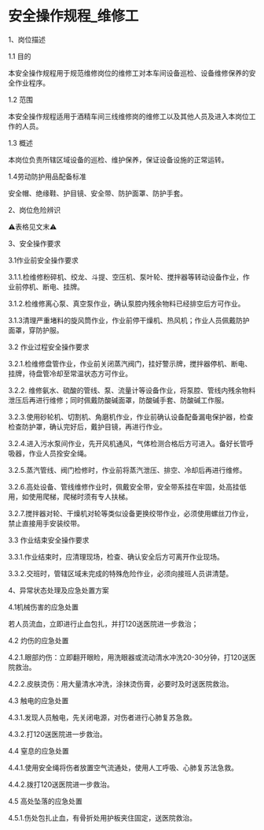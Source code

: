 # 安全操作规程_维修工

1、岗位描述

1.1 目的

本安全操作规程用于规范维修岗位的维修工对本车间设备巡检、设备维修保养的安全作业程序。

1.2 范围

本安全操作规程适用于酒精车间三线维修岗的维修工以及其他人员及进入本岗位工作的人员。

1.3 概述

本岗位负责所辖区域设备的巡检、维护保养，保证设备设施的正常运转。

1.4劳动防护用品配备标准

安全帽、绝缘鞋、护目镜、安全带、防护面罩、防护手套。

2、岗位危险辨识

⚠️表格见文末⚠️

3、安全操作要求

3.1作业前安全操作要求

3.1.1.检维修粉碎机、绞龙、斗提、空压机、泵叶轮、搅拌器等转动设备作业，作业前停机、断电、挂牌。

3.1.2.检维修离心泵、真空泵作业，确认泵腔内残余物料已经排空后方可作业。

3.1.3清理严重堵料的旋风筒作业，作业前停干燥机、热风机；作业人员佩戴防护面罩，穿防护服。

3.2 作业过程安全操作要求

3.2.1.检维修盘管作业，作业前关闭蒸汽阀门，挂好警示牌，搅拌器停机、断电、挂牌，待盘管冷却至常温状态方可作业。

3.2.2. 维修氨水、硫酸的管线、泵、流量计等设备作业，将泵腔、管线内残余物料泄压后再进行维修；同时佩戴防酸碱面罩，防酸碱手套、防酸碱工作服。

3.2.3.使用砂轮机、切割机、角磨机作业，作业前确认设备配备漏电保护器，检查检查防护罩，确认完好后，戴护目镜，再进行作业。

3.2.4.进入污水泵间作业，先开风机通风，气体检测合格后方可进入。备好长管呼吸器，作业人员拴安全绳。

3.2.5.蒸汽管线、阀门检修时，作业前将蒸汽泄压、排空、冷却后再进行维修。

3.2.6.高处设备、管线维修作业时，佩戴安全带，安全带系挂在牢固，处高挂低用，如使用爬梯，爬梯时须有专人扶梯。

3.2.7.搅拌器对轮、干燥机对轮等类似设备更换绞带作业，必须使用螺丝刀作业，禁止直接用手安装绞带。

3.3 作业结束安全操作要求

3.3.1.作业结束时，应清理现场，检查、确认安全后方可离开作业现场。

3.3.2.交班时，管辖区域未完成的特殊危险作业，必须向接班人员讲清楚。

4、异常状态处理及应急处置方案

4.1机械伤害的应急处置

若人员流血，立即进行止血包扎，并打120送医院进一步救治；

4.2 灼伤的应急处置

4.2.1.眼部灼伤：立即翻开眼睑，用洗眼器或流动清水冲洗20-30分钟，打120送医院救治。

4.2.2.皮肤烫伤：用大量清水冲洗，涂抹烫伤膏，必要时及时送医院救治。

4.3 触电的应急处置

4.3.1.发现人员触电，先关闭电源，对伤者进行心肺复苏急救。

4.3.2.打120送医院进一步救治。

4.4 窒息的应急处置

4.4.1.使用安全绳将伤者放置空气流通处，使用人工呼吸、心肺复苏法急救。

4.4.2.拨打120送医院进一步救治。

4.5 高处坠落的应急处置

4.5.1.伤处包扎止血，有骨折处用护板夹住固定，送医院救治。